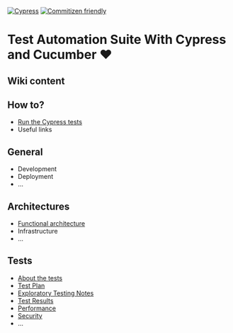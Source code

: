 [![Cypress](https://img.shields.io/badge/cypress-dashboard-brightgreen.svg)](https://dashboard.cypress.io/projects/jbzwce/runs)
[![Commitizen friendly](https://img.shields.io/badge/commitizen-friendly-brightgreen.svg)](http://commitizen.github.io/cz-cli/)



#  Test Automation Suite With Cypress and Cucumber  ❤️


## Wiki content

## How to?

- [Run the Cypress tests](./wiki/how-to/run-tests.md)
- Useful links

## General

- Development
- Deployment
- ...

## Architectures

- [Functional architecture](./wiki/architecture/architecture.md)
- Infrastructure
- ...

## Tests

- [About the tests](/wiki/tests/README.md)
- [Test Plan](./QA_Deliverables/TEST_PLAN.md)
- [Exploratory Testing Notes ](/wiki/tests/results.md)
- [Test Results](/wiki/tests/results.md)
- [Performance](/wiki/tests/performance.md)
- [Security](/wiki/tests/performance.md)
- ...
